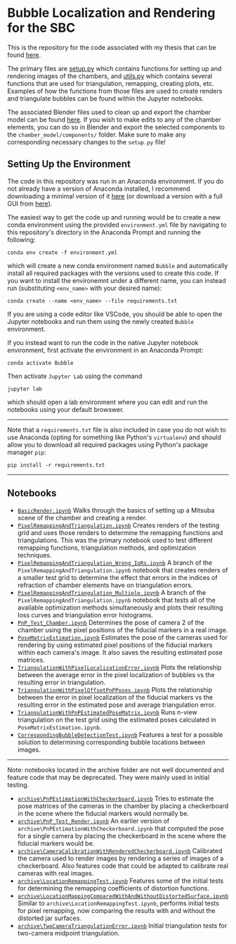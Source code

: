 # Bubble Localization and Rendering for the SBC

This is the repository for the code associated with my thesis that can be found [here](thesis/Bubble_Localization_and_Rendering_for_the_SBC.pdf).

The primary files are [setup.py](setup.py) which contains functions for setting up and rendering images of the chambers, and [utils.py](utils.py) which contains several functions that are used for triangulation, remapping, creating plots, etc. Examples of how the functions from those files are used to create renders and triangulate bubbles can be found within the Jupyter notebooks.

The associated Blender files used to clean up and export the chamber model can be found [here](https://drive.google.com/drive/folders/1IG_XLitbM6101vEFMDmiwda3bSZK6OpN?usp=drive_link). If you wish to make edits to any of the chamber elements, you can do so in Blender and export the selected components to the `chamber_model/components/` folder. Make sure to make any corresponding necessary changes to the `setup.py` file!

## Setting Up the Environment
The code in this repository was run in an Anaconda environment. If you do not already have a version of Anaconda installed, I recommend downloading a minimal version of it [here](https://docs.anaconda.com/miniconda/) (or download a version with a full GUI from [here](https://www.anaconda.com/download/success)).

The easiest way to get the code up and running would be to create a new conda environment using the provided `environment.yml` file by navigating to this repository's directory in the Anaconda Prompt and running the following:

```
conda env create -f environment.yml
```

which will create a new conda environment named `Bubble` and automatically install all required packages with the versions used to create this code. If you want to install the environemnt under a different name, you can instead run (substituting `<env_name>` with your desired name):

```
conda create --name <env_name> --file requirements.txt
```

If you are using a code editor like VSCode, you should be able to open the Jupyter notebooks and run them using the newly created `Bubble` environment. 

If you instead want to run the code in the native Jupyter notebook environment, first activate the environment in an Anaconda Prompt:

```
conda activate Bubble
```

Then activate `Jupyter Lab` using the command

```
jupyter lab
```

which should open a lab environment where you can edit and run the notebooks using your default browswer.

---
Note that a `requirements.txt` file is also included in case you do not wish to use Anaconda (opting for something like Python's `virtualenv`) and should allow you to download all required packages using Python's package manager `pip`:

```
pip install -r requirements.txt
```
---

## Notebooks

- [`BasicRender.ipynb`](BasicRender.ipynb) Walks through the basics of setting up a Mitsuba scene of the chamber and creating a render.
- [`PixelRemappingAndTriangulation.ipynb`](PixelRemappingAndTriangulation.ipynb) Creates renders of the testing grid and uses those renders to determine the remapping functions and triangulations. This was the primary notebook used to test different remapping functions, triangulation methods, and optimization techniques.
- [`PixelRemappingAndTriangulation_Wrong_IoRs.ipynb`](PixelRemappingAndTriangulation_Wrong_IoRs.ipynb) A branch of the `PixelRemappingAndTriangulation.ipynb` notebook that creates renders of a smaller test grid to determine the effect that errors in the indices of refraction of chamber elements have on triangulation errors.
- [`PixelRemappingAndTriangulation_Multiple.ipynb`](PixelRemappingAndTriangulation_Multiple.ipynb) A branch of the `PixelRemappingAndTriangulation.ipynb` notebook that tests all of the available optimization methods simultaneously and plots their resulting loss curves and triangulation error histograms.
- [`PnP_Test_Chamber.ipynb`](PnP_Test_Chamber.ipynb) Determines the pose of camera 2 of the chamber using the pixel positions of the fiducial markers in a real image.
- [`PoseMatrixEstimation.ipynb`](PoseMatrixEstimation.ipynb) Estimates the pose of the cameras used for rendering by using estimated pixel positions of the fiducial markers within each camera's image. It also saves the resulting estimated pose matrices.
- [`TriangulationWithPixelLocalizationError.ipynb`](TriangulationWithPixelLocalizationError.ipynb) Plots the relationship between the average error in the pixel localization of bubbles vs the resulting error in triangulation.
- [`TriangulationWithPixelOffsetPnPPoses.ipynb`](TriangulationWithPixelOffsetPnPPoses.ipynb) Plots the relationship between the error in pixel localization of the fiducial markers vs the resulting error in the estimated pose and average triangulation error.
- [`TriangulationWithPnPEstimatedPoseMatrix.ipynb`](TriangulationWithPnPEstimatedPoseMatrix.ipynb) Runs n-view triangulation on the test grid using the estimated poses calculated in `PoseMatrixEstimation.ipynb`.
- [`CorrespondingBubbleDetectionTest.ipynb`](CorrespondingBubbleDetectionTest.ipynb) Features a test for a possible solution to determining corresponding bubble locations between images.

---

Note: notebooks located in the archive folder are not well documented and feature code that may be deprecated. They were mainly used in initial testing.

- [`archive\PnPEstimationWithCheckerboard.ipynb`](archive\PnPEstimationWithCheckerboard.ipynb) Tries to estimate the pose matrices of the cameras in the chamber by placing a checkerboard in the scene where the fiducial markers would normally be.
- [`archive\PnP_Test_Render.ipynb`](archive\PnP_Test_Render.ipynb) An earlier version of `archive\PnPEstimationWithCheckerboard.ipynb` that computed the pose for a single camera by placing the checkerboard in the scene where the fiducial markers would be.
- [`archive\CameraCalibrationWithRenderedCheckerboard.ipynb`](archive\CameraCalibrationWithRenderedCheckerboard.ipynb) Calibrated the camera used to render images by rendering a series of images of a checkerboard. Also features code that could be adapted to calibrate real cameras with real images.
- [`archive\LocationRemappingTest.ipynb`](archive\LocationRemappingTest.ipynb) Features some of the initial tests for determining the remapping coefficients of distortion functions.
- [`archive\LocationMappingComparedWithAndWithoutDistortedSurface.ipynb`](archive\LocationMappingComparedWithAndWithoutDistortedSurface.ipynb) Similar to `archive\LocationRemappingTest.ipynb`, performs initial tests for pixel remapping, now comparing the results with and without the distorted jar surfaces.
- [`archive\TwoCameraTriangulationError.ipynb`](archive\TwoCameraTriangulationError.ipynb) Initial triangulation tests for two-camera midpoint triangulation.
